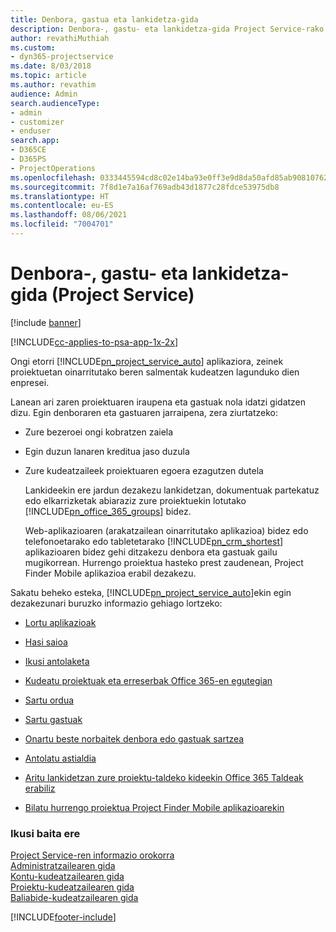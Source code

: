```yaml
---
title: Denbora, gastua eta lankidetza-gida
description: Denbora-, gastu- eta lankidetza-gida Project Service-rako
author: revathiMuthiah
ms.custom:
- dyn365-projectservice
ms.date: 8/03/2018
ms.topic: article
ms.author: revathim
audience: Admin
search.audienceType:
- admin
- customizer
- enduser
search.app:
- D365CE
- D365PS
- ProjectOperations
ms.openlocfilehash: 0333445594cd8c02e14ba93e0ff3e9d8da50afd85ab90810762c415b53018ccb
ms.sourcegitcommit: 7f8d1e7a16af769adb43d1877c28fdce53975db8
ms.translationtype: HT
ms.contentlocale: eu-ES
ms.lasthandoff: 08/06/2021
ms.locfileid: "7004701"
---
```

# <a name="time-expense-and-collaboration-guide-project-service"></a>Denbora-, gastu- eta lankidetza-gida (Project Service)

[!include [banner](../includes/psa-now-project-operations.md)]

[!INCLUDE[cc-applies-to-psa-app-1x-2x](../includes/cc-applies-to-psa-app-1x-2x.md)]

Ongi etorri [!INCLUDE[pn_project_service_auto](../includes/pn-project-service-auto.md)] aplikaziora, zeinek proiektuetan oinarritutako beren salmentak kudeatzen lagunduko dien enpresei. 
  
 Lanean ari zaren proiektuaren iraupena eta gastuak nola idatzi gidatzen dizu. Egin denboraren eta gastuaren jarraipena, zera ziurtatzeko:  
  
- Zure bezeroei ongi kobratzen zaiela  
  
- Egin duzun lanaren kreditua jaso duzula  
  
- Zure kudeatzaileek proiektuaren egoera ezagutzen dutela  
  
  Lankideekin ere jardun dezakezu lankidetzan, dokumentuak partekatuz edo elkarrizketak abiaraziz zure proiektuekin lotutako [!INCLUDE[pn_office_365_groups](../includes/pn-office-365-groups.md)] bidez.  
  
  Web-aplikazioaren (arakatzailean oinarritutako aplikazioa) bidez edo telefonoetarako edo tabletetarako [!INCLUDE[pn_crm_shortest](../includes/pn-crm-shortest.md)] aplikazioaren bidez gehi ditzakezu denbora eta gastuak gailu mugikorrean. Hurrengo proiektua hasteko prest zaudenean, Project Finder Mobile aplikazioa erabil dezakezu.  
  
Sakatu beheko esteka, [!INCLUDE[pn_project_service_auto](../includes/pn-project-service-auto.md)]ekin egin dezakezunari buruzko informazio gehiago lortzeko:  
  
-   [Lortu aplikazioak](../psa/get-apps.md)  
  
-   [Hasi saioa](../psa/sign-in.md)  
  
-   [Ikusi antolaketa](../psa/view-schedule.md)  
  
-   [Kudeatu proiektuak eta erreserbak Office 365-en egutegian](../psa/manage-project-bookings-office-365-calendar.md)  
  
-   [Sartu ordua](../psa/enter-time.md)  
  
-   [Sartu gastuak](../psa/enter-expenses.md)  
  
-   [Onartu beste norbaitek denbora edo gastuak sartzea](../psa/allow-someone-else-enter-time-entry-expense.md)  
  
-   [Antolatu astialdia](../psa/schedule-time-off.md)  
  
-   [Aritu lankidetzan zure proiektu-taldeko kideekin Office 365 Taldeak erabiliz](../psa/collaborate-project-team-members-office-365-groups.md)  
  
-   [Bilatu hurrengo proiektua Project Finder Mobile aplikazioarekin](../psa/find-next-project-finder-mobile-app.md)  
  
### <a name="see-also"></a>Ikusi baita ere  
 [Project Service-ren informazio orokorra](../psa/overview.md)   
 [Administratzailearen gida](../psa/admin-guide.md)   
 [Kontu-kudeatzailearen gida](../psa/account-manager-guide.md)   
 [Proiektu-kudeatzailearen gida](../psa/project-manager-guide.md)   
 [Baliabide-kudeatzailearen gida](../psa/resource-manager-guide.md)   


[!INCLUDE[footer-include](../includes/footer-banner.md)]